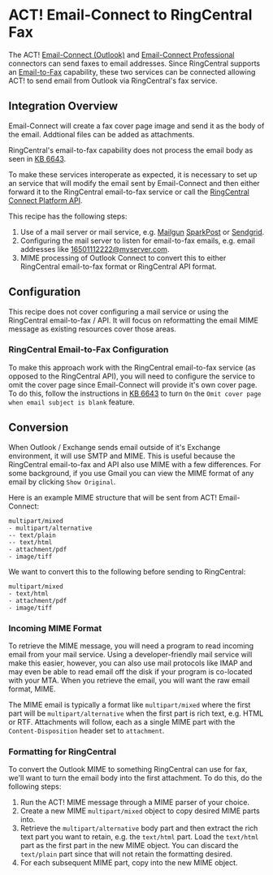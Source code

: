 # ACT! Email-Connect to RingCentral Fax

The ACT! [Email-Connect (Outlook)](http://www.actaddons.com/addons/email_connect.asp) and [Email-Connect Professional](http://www.actaddons.com/addons/email_connect_professional.asp) connectors can send faxes to email addresses. Since RingCentral supports an [Email-to-Fax](http://success.ringcentral.com/articles/en_US/RC_Knowledge_Article/6643) capability, these two services can be connected allowing ACT! to send email from Outlook via RingCentral's fax service.

## Integration Overview

Email-Connect will create a fax cover page image and send it as the body of the email. Addtional files can be added as attachments.

RingCentral's email-to-fax capability does not process the email body as seen in [KB 6643](http://success.ringcentral.com/articles/en_US/RC_Knowledge_Article/6643).

To make these services interoperate as expected, it is necessary to set up an service that will modify the email sent by Email-Connect and then either forward it to the RingCentral email-to-fax service or call the [RingCentral Connect Platform API](https://developers.ringcentral.com).

This recipe has the following steps:

1. Use of a mail server or mail service, e.g. [Mailgun](https://www.mailgun.com/) [SparkPost](https://www.sparkpost.com/) or [Sendgrid](https://sendgrid.com/).
2. Configuring the mail server to listen for email-to-fax emails, e.g. email addresses like 16501112222@myserver.com.
3. MIME processing of Outlook Connect to convert this to either RingCentral email-to-fax format or RingCentral API format.

## Configuration

This recipe does not cover configuring a mail service or using the RingCentral email-to-fax / API. It will focus on reformatting the email MIME message as existing resources cover those areas.

### RingCentral Email-to-Fax Configuration

To make this approach work with the RingCentral email-to-fax service (as opposed to the RingCentral API), you will need to configure the service to omit the cover page since Email-Connect will provide it's own cover page. To do this, follow the instructions in [KB 6643](http://success.ringcentral.com/articles/en_US/RC_Knowledge_Article/6643) to turn `On` the `Omit cover page when email subject is blank` feature.

## Conversion

When Outlook / Exchange sends email outside of it's Exchange environment, it will use SMTP and MIME. This is useful because the RingCentral email-to-fax and API also use MIME with a few differences. For some background, if you use Gmail you can view the MIME format of any email by clicking `Show Original`.

Here is an example MIME structure that will be sent from ACT! Email-Connect:

```
multipart/mixed
- multipart/alternative
-- text/plain
-- text/html
- attachment/pdf
- image/tiff
```

We want to convert this to the following before sending to RingCentral:

```
multipart/mixed
- text/html
- attachment/pdf
- image/tiff
```

### Incoming MIME Format

To retrieve the MIME message, you will need a program to read incoming email from your mail service. Using a developer-friendly mail service will make this easier, however, you can also use mail protocols like IMAP and may even be able to read email off the disk if your program is co-located with your MTA. When you retrieve the email, you will want the raw email format, MIME.

The MIME email is typically a format like `multipart/mixed` where the first part will be `multipart/alternative` when the first part is rich text, e.g. HTML or RTF. Attachments will follow, each as a single MIME part with the `Content-Disposition` header set to `attachment`.

### Formatting for RingCentral

To convert the Outlook MIME to something RingCentral can use for fax, we'll want to turn the email body into the first attachment. To do this, do the following steps:

1. Run the ACT! MIME message through a MIME parser of your choice.
2. Create a new MIME `multipart/mixed` object to copy desired MIME parts into.
3. Retrieve the `multipart/alternative` body part and then extract the rich text part you want to retain, e.g. the `text/html` part. Load the `text/html` part as the first part in the new MIME object. You can discard the `text/plain` part since that will not retain the formatting desired.
4. For each subsequent MIME part, copy into the new MIME object.
